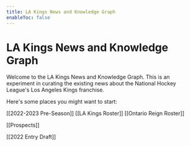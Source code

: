 ```yaml
---
title: LA Kings News and Knowledge Graph
enableToc: false
---
```



# LA Kings News and Knowledge Graph

Welcome to the LA Kings News and Knowledge Graph. This is an experiment in curating the existing news about the National Hockey League's Los Angeles Kings franchise.

Here's some places you might want to start:

[[2022-2023 Pre-Season]]
[[LA Kings Roster]]
[[Ontario Reign Roster]]

[[Prospects]]

[[2022 Entry Draft]]

